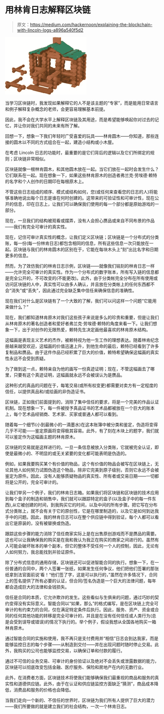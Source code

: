 # 用林肯日志解释区块链

> 原文：<https://medium.com/hackernoon/explaining-the-blockchain-with-lincoln-logs-a896a540f5d2>

![](img/f2714346ab7e18dd19f9c2f4c51ff13b.png)

当学习区块链时，我发现如果解释它的人不是该主题的“专家”，而是能用日常语言和例子解释复杂概念的老师，会更容易理解基本前提。

因此，我不会在大学水平上解释区块链及其用途，而是希望能够唤起你对过去的记忆，并让你对我们共同的未来有所了解。

回想一下，想象一下我们年轻时广受喜爱的玩具——林肯圆木——你知道，那些连接的圆木以不同的方式组合在一起，建造小结构或小木屋。

在考虑 Lincoln 日志的功能时，最重要的是它们背后的逻辑以及它们所绑定的规则；区块链非常相似。

区块链就像一根林肯圆木，和其他圆木放在一起。当它们放在一起时会发生什么？它们联系在一起。现在想象一下，如果这些林肯原木的创造者弗兰克·劳埃德·赖特的名字和个人创作的日期印在每根原木上。

不管这些日志组成的顺序、模式或结构如何，您(或任何来查看您的日志的人)将能够准确地说出每个日志是谁在何时创建的。这带来的可验证性和可审计性，现在公开的信息，印在日志上，让我们可以确保我们使用的每一个部分都是原始游戏的一部分。

现在，一旦我们的结构被观看或摆弄，没有人会担心赝品或来自不同布景的作品——我们有完全可审计的真实性。

现在，记住可审计真实性的概念，让我们定义区块链；区块链是一个分布式的分类账，每一份(每一份林肯日志)都包含相同的信息，所有这些信息一次只能放在一起。区块链与我们的林肯圆木的区别在于，它能在每块木头上“刻”出比名字和日期更多的信息。

然而，为了效仿我们的林肯日志示例，区块链——就像我们铭刻的林肯日志一样——允许完全可审计的真实性。作为一个分布式的数字账本，所有写入链的信息都是完全公开的，不可改变的(不能更改)。此外，由于分类帐完全分布在所有使用或访问区块链的人中，真实性可以由多人确认，并且放在分类帐上的任何东西都不会“消失”或“丢失”，因此通过完全缺乏集中信任来确保信息的准确性。

现在我们对什么是区块链有了一个大致的了解，我们可以问这样一个问题“它能用来做什么？”

现在，我们都知道林肯原木对我们这些孩子来说是多么的珍贵和重要，但是让我们从林肯原木的著名创造者和爱好者弗兰克·劳埃德·赖特的角度来看一下。让我们想象一下，出于对创作的无限热爱，赖特先生决定画他最喜欢的林肯原木结构。

这幅画是表现主义艺术的杰作，被赖特视为他一生工作的理想表达。随着林肯纪念册越来越受欢迎，这幅画的价值迅速上升，到他生命的最后，赖特已经看到了许多复制品和赝品。由于这件作品已经积累了巨大的价值，赖特希望确保这幅画的真实性永远不会受到质疑。

为了做到这一点，赖特亲自为他的画写一份真迹证明；现在，不管这幅画去了哪里，只要有这个真迹证明，这幅画就永远不会被误认为是赝品。

这种形式的真品的问题在于，每笔交易(或所有权变更)都需要对卖方有一定程度的信任，以提供真品和/或绘画的非伪造证书。

区块链，正如我们前面提到的，消除了集中信任的要求，将是一个完美的作品认证机制。现在想象一下，每一件被授予真品证书的艺术品都被放在一个巨大的账本上，每个艺术品经销商、艺术家、买家或普通人都可以看到。

随着每一个细节(小到最微小的一滴墨水)在这本账簿中被分类和鉴定，伪造将变得几乎不可能——鉴定原画将变得极其容易。此外，有了刻在木块上的题字，我们就可以鉴定作为这幅画主题的林肯原木。

区块链的交易就是这样进行的。一旦一条信息被放入分类账，它就被完全认证，即使是最微小的、不明显的或无关紧要的变化都可能表明是伪造的。

例如，如果我要购买某个有价值的物品，这个有价值的物品会被写在区块链上，无论其他人如何努力试图伪造这个物品，除非它完美到原子级别，否则它永远不会被鉴定为原件。因此，没有人能够质疑物品的真实性、所有者或交易日期——一切都将是公开的，完全可审计的。

让我们举另一个例子，我们的林肯日志箱。如果我们将区块链和区块链的技术应用到每个盒子的制造和销售中，我们就可以跟踪特定的盒子(以及盒子中的每一件东西),从它被创建的时间，到我购买它的时间，以及中间的所有步骤。把它写在分布式分类账上，就不会有关于它的原创性，它是在哪里制造的，以及它是如何到达我手中的问题。因此，我的林肯日志可以在整个供应链中得到验证，每个人都可以看出它是原装的，没有被替换或伪造。

跟踪这些步骤的能力消除了信任商家实际上是在出售原创游戏而不是赝品的需要。这也可以让我确保我的购买是在我和我认为我正在购买的商家之间进行的。虽然有人可能会破坏账本的单个副本，但它的整体不受任何一个人的控制，因此，无论有人如何努力，我总能找到并验证原件。

除了分布式信息的通用存储，区块链还可以促进智能合同的执行。想象一下，在一份普通的合同中，两个人签署一张纸，如果发生任何争议，他们把他们签署的那张纸拿到法官面前说‘看！“他们签了字，这是可以执行的，”虽然在许多情况下，合同上的签名提供了所有必要的认证，但合同/签名伪造是一个巨大的法律问题，每年都会造成巨大的法律和金钱损失。

信任是合同的本质，它允许欺诈的发生。这些看似与生俱来的问题，通过巧妙的契约变得没有实际意义。智能合同以“如果，那么”的格式编写，是在区块链上完全可审计的有约束力的合同，仅在满足特定条件后执行。因此，服务、资产、资金或合同的任何其他功能的转移是完全可审计的，并且是在没有任何信任或人类行为(总是会受到误导或错误)的情况下执行的。举个例子，假设我想从全国各地购买一箱林肯原木。

通过智能合同的实施和使用，我不再只是支付费用并“相信”日志会到达我家，而是能够监控日志的每个步骤——从制造到交付——并在出现问题时随时停止交易。此外，我购买的公司也能够监控交易，以确保订单和付款的履行。

通过不可信的业务交易、可审计的身份验证以及绝对不会丢失或泄露数据的能力，区块链可以彻底改变包括金融、医疗服务、保险和房地产在内的无数行业。

此外，在消费者方面，区块链技术将使我们能够确保我们最重视的商品和服务的真实性和道德供应链。此外，由于在认证和供应链监控方面缺乏“猜测”，商品成本降低，消费品和服务的价格也会降低。

当我们走向一个新的、不信任的世界时，区块链为我们所有人提供了巨大的潜力——我们所要做的就是建立我们的社会结构，一次一个林肯日志。